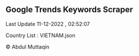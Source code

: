 

## Google Trends Keywords Scraper 
 
Last Update 11-12-2022 , 02:52:07

Country List :
VIETNAM.json



© Abdul Muttaqin 
